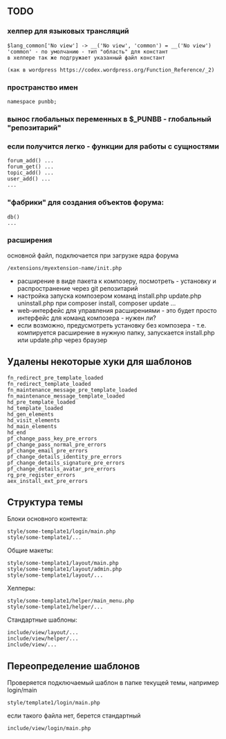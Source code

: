 
## TODO

### хелпер для языковых трансляций 

    $lang_common['No view'] -> __('No view', 'common') = __('No view')
    'common' - по умолчанию - тип "область" для констант
    в хелпере так же подгружает указанный файл констант

    (как в wordpress https://codex.wordpress.org/Function_Reference/_2)

### пространство имен 

    namespace punbb;

### вынос глобальных переменных в $_PUNBB - глобальный "репозитарий"

### если получится легко - функции для работы с сущностями

    forum_add() ...
    forum_get() ...
    topic_add() ...
    user_add() ...
    ...

### "фабрики" для создания объектов форума:

    db()
    ...

### расширения

основной файл, подключается при загрузке ядра форума
    
    /extensions/myextension-name/init.php

- расширение в виде пакета к композеру, посмотреть - установку и распространение через git репозитарий
- настройка запуска композером команд install.php update.php uninstall.php при composer install, composer update ...
- web-интерфейс для управления расширениями - это будет просто интерфейс для команд композера - нужен ли?
- если возможно, предусмотреть установку без композера - т.е. компируется расширение в нужную папку, запускается install.php или update.php через браузер 

## Удалены некоторые хуки для шаблонов

    fn_redirect_pre_template_loaded
    fn_redirect_template_loaded
    fn_maintenance_message_pre_template_loaded
    fn_maintenance_message_template_loaded
    hd_pre_template_loaded
    hd_template_loaded
    hd_gen_elements
    hd_visit_elements
    hd_main_elements
    hd_end
    pf_change_pass_key_pre_errors
    pf_change_pass_normal_pre_errors
    pf_change_email_pre_errors
    pf_change_details_identity_pre_errors
    pf_change_details_signature_pre_errors
    pf_change_details_avatar_pre_errors
    rg_pre_register_errors
    aex_install_ext_pre_errors

## Структура темы

Блоки основного контента:

    style/some-template1/login/main.php
    style/some-template1/...

Общие макеты:
    
    style/some-template1/layout/main.php
    style/some-template1/layout/admin.php
    style/some-template1/layout/...

Хелперы:

    style/some-template1/helper/main_menu.php    
    style/some-template1/helper/...

Стандартные шаблоны:

    include/view/layout/...
    include/view/helper/...
    include/view/...

## Переопределение шаблонов

Проверяется подключаемый шаблон в папке текущей темы, например login/main
    
    style/template1/login/main.php
    
если такого файла нет, берется стандартный

    include/view/login/main.php
